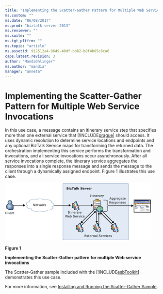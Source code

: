 ```yaml
---
title: "Implementing the Scatter-Gather Pattern for Multiple Web Service Invocations | Microsoft Docs"
ms.custom: ""
ms.date: "06/08/2017"
ms.prod: "biztalk-server-2013"
ms.reviewer: ""
ms.suite: ""
ms.tgt_pltfrm: ""
ms.topic: "article"
ms.assetid: 912512a4-9649-40df-bb82-b8f4b85c8ca6
caps.latest.revision: 3
author: "MandiOhlinger"
ms.author: "mandia"
manager: "anneta"
---
```

# Implementing the Scatter-Gather Pattern for Multiple Web Service Invocations
In this use case, a message contains an itinerary service step that specifies more than one external service that [!INCLUDE[prague](../includes/prague-md.md)] should access. It uses dynamic resolution to determine service locations and endpoints and any optional BizTalk Service maps for transforming the returned data. The orchestration implementing this service performs the transformation and invocations, and all service invocations occur asynchronously. After all service invocations complete, the itinerary service aggregates the responses into a single response message and sends the message to the client through a dynamically assigned endpoint. Figure 1 illustrates this use case.  
  
 ![Implementing Scatter Gather Pattern](../esb-toolkit/media/ch3-implementingscatter.gif "Ch3-ImplementingScatter")  
  
 **Figure 1**  
  
 **Implementing the Scatter-Gather pattern for multiple Web service invocations**  
  
 The Scatter-Gather sample included with the [!INCLUDE[esbToolkit](../includes/esbtoolkit-md.md)] demonstrates this use case.  
  
 For more information, see [Installing and Running the Scatter-Gather Sample](../esb-toolkit/installing-and-running-the-scatter-gather-sample.md).